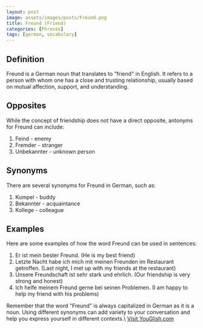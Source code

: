 ```yaml
---
layout: post
image: assets/images/posts/Freund.png
title: Freund (Friend)
categories: [Phrases]
tags: [german, vocabulary]
---
```


## Definition

Freund is a German noun that translates to "friend" in English. It refers to a person with whom one has a close and trusting relationship, usually based on mutual affection, support, and understanding.

## Opposites

While the concept of friendship does not have a direct opposite, antonyms for Freund can include:

1. Feind - enemy
2. Fremder - stranger
3. Unbekannter - unknown person

## Synonyms

There are several synonyms for Freund in German, such as:

1. Kumpel - buddy
2. Bekannter - acquaintance
3. Kollege - colleague

## Examples

Here are some examples of how the word Freund can be used in sentences:

1. Er ist mein bester Freund. (He is my best friend)
2. Letzte Nacht habe ich mich mit meinen Freunden im Restaurant getroffen. (Last night, I met up with my friends at the restaurant)
3. Unsere Freundschaft ist sehr stark und ehrlich. (Our friendship is very strong and honest)
4. Ich helfe meinem Freund gerne bei seinen Problemen. (I am happy to help my friend with his problems)

Remember that the word "Freund" is always capitalized in German as it is a noun. Using different synonyms can add variety to your conversation and help you express yourself in different contexts.\ <a id="yg-widget-0" class="youglish-widget" data-query="Freund" data-lang="german" data-components="8412" data-auto-start="0" data-bkg-color="theme_light" data-title="How%20to%20pronounce%20Freund%20in%20German"  rel="nofollow" href="https://youglish.com">Visit YouGlish.com</a><script async src="https://youglish.com/public/emb/widget.js" charset="utf-8"></script>